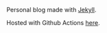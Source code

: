 Personal blog made with [Jekyll](https://jekyllrb.com).

Hosted with Github Actions [here](https://tsionyx.github.io).
